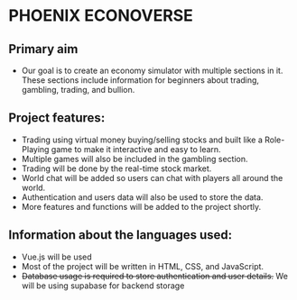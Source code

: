 # PHOENIX ECONOVERSE

## Primary aim 
- Our goal is to create an economy simulator with multiple sections in it. These sections include information for beginners about trading, gambling, trading, and bullion.

## Project features:
- Trading using virtual money buying/selling stocks and built like a Role-Playing game to make it interactive and easy to learn.
- Multiple games will also be included in the gambling section.
- Trading will be done by the real-time stock market.
- World chat will be added so users can chat with players all around the world.
- Authentication and users data will also be used to store the data.
- More features and functions will be added to the project shortly.

## Information about the languages used:
- Vue.js will be used
- Most of the project will be written in HTML, CSS, and JavaScript.
- ~~Database usage is required to store authentication and user details.~~
  We will be using supabase for backend storage 

